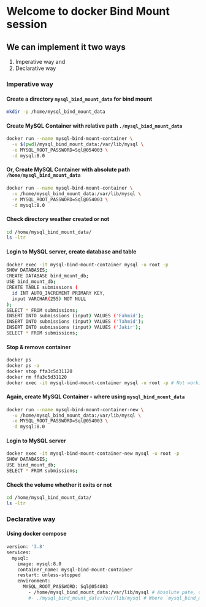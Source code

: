 # Welcome to docker Bind Mount session

## We can implement it two ways

1. Imperative way and
2. Declarative way

### Imperative way

#### Create a directory `mysql_bind_mount_data` for bind mount

```bash
mkdir -p /home/mysql_bind_mount_data
```

#### Create MySQL Container with relative path `./mysql_bind_mount_data`

```bash
docker run --name mysql-bind-mount-container \
  -v $(pwd)/mysql_bind_mount_data:/var/lib/mysql \
  -e MYSQL_ROOT_PASSWORD=Sql@054003 \
  -d mysql:8.0
```

#### Or, Create MySQL Container with absolute path `/home/mysql_bind_mount_data`

```bash
docker run --name mysql-bind-mount-container \
  -v /home/mysql_bind_mount_data:/var/lib/mysql \
  -e MYSQL_ROOT_PASSWORD=Sql@054003 \
  -d mysql:8.0
```

#### Check directory weather created or not

```bash
cd /home/mysql_bind_mount_data/
ls -ltr
```

#### Login to MySQL server, create database and table

```bash
docker exec -it mysql-bind-mount-container mysql -u root -p
SHOW DATABASES;
CREATE DATABASE bind_mount_db;
USE bind_mount_db;
CREATE TABLE submissions (
  id INT AUTO_INCREMENT PRIMARY KEY,
  input VARCHAR(255) NOT NULL
);
SELECT * FROM submissions;
INSERT INTO submissions (input) VALUES ('Fahmid');
INSERT INTO submissions (input) VALUES ('Tahmid');
INSERT INTO submissions (input) VALUES ('Jakir');
SELECT * FROM submissions;
```

#### Stop & remove container

```bash
docker ps
docker ps -a
docker stop ffa3c5d31120
docker rm ffa3c5d31120
docker exec -it mysql-bind-mount-container mysql -u root -p # Not working due container not exits now
```

#### Again, create MySQL Container - where using `mysql_bind_mount_data`

```bash
docker run --name mysql-bind-mount-container-new \
  -v /home/mysql_bind_mount_data:/var/lib/mysql \
  -e MYSQL_ROOT_PASSWORD=Sql@054003 \
  -d mysql:8.0
```

#### Login to MySQL server

```bash
docker exec -it mysql-bind-mount-container-new mysql -u root -p
SHOW DATABASES;
USE bind_mount_db;
SELECT * FROM submissions;
```

#### Check the volume whether it exits or not

```bash
cd /home/mysql_bind_mount_data/
ls -ltr
```

### Declarative way

#### Using docker compose

```bash
version: '3.8'
services:
  mysql:
    image: mysql:8.0
    container_name: mysql-bind-mount-container
    restart: unless-stopped
    environment:
      MYSQL_ROOT_PASSWORD: Sql@054003
        - /home/mysql_bind_mount_data:/var/lib/mysql # Absolute pate, or
        #- ./mysql_bind_mount_data:/var/lib/mysql # Where `mysql_bind_mount_data` in local/host in home's directory.
```
